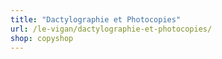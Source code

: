 ```yaml
---
title: "Dactylographie et Photocopies"
url: /le-vigan/dactylographie-et-photocopies/
shop: copyshop
---
```


